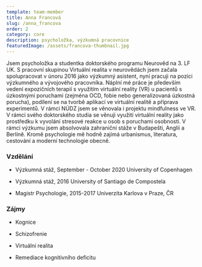 ```yaml
---
template: team-member
title: Anna Francová
slug: /anna_francova
order: 2
category: core
description: psycholožka, výzkumná pracovnice
featuredImage: /assets/francova-thumbnail.jpg
---
```


Jsem psycholožka a studentka doktorského programu Neurověd na 3. LF UK. S pracovní skupinou Virtuální realita v neurovědách jsem začala spolupracovat v únoru 2016 jako výzkumný asistent, nyní pracuji na pozici výzkumného a vývojového pracovníka. Náplní mé práce je především vedení expozičních terapií s využitím virtuální reality (VR) u pacientů s úzkostnými poruchami (zejména OCD, fobie nebo generalizovaná úzkostná porucha), podílení se na tvorbě aplikací ve virtuální realitě a příprava experimentů. V rámci NÚDZ jsem se věnovala i projektu mindfulness ve VR. V rámci svého doktorského studia se věnuji využití virtuální reality jako prostředku k vyvolání stresové reakce u osob s poruchami osobnosti. V rámci výzkumu jsem absolvovala zahraniční stáže v Budapešti, Anglii a Berlíně. Kromě psychologie mě hodně zajímá urbanismus, literatura, cestování a moderní technologie obecně.

### Vzdělání

-   Výzkumná stáž, September - October 2020
        University of Copenhagen

-   Výzkumná stáž, 2016
    University of Santiago de Compostela

-   Magistr Psychologie, 2015-2017
    Univerzita Karlova v Praze, ČR

### Zájmy

-   Kognice

-   Schizofrenie

-   Virtuální realita

-   Remediace kognitivního deficitu

